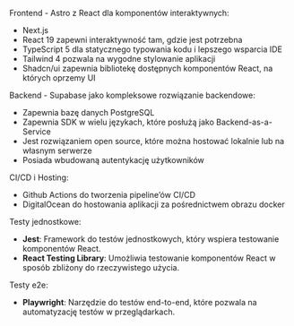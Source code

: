 Frontend - Astro z React dla komponentów interaktywnych:

- Next.js
- React 19 zapewni interaktywność tam, gdzie jest potrzebna
- TypeScript 5 dla statycznego typowania kodu i lepszego wsparcia IDE
- Tailwind 4 pozwala na wygodne stylowanie aplikacji
- Shadcn/ui zapewnia bibliotekę dostępnych komponentów React, na których oprzemy UI

Backend - Supabase jako kompleksowe rozwiązanie backendowe:

- Zapewnia bazę danych PostgreSQL
- Zapewnia SDK w wielu językach, które posłużą jako Backend-as-a-Service
- Jest rozwiązaniem open source, które można hostować lokalnie lub na własnym serwerze
- Posiada wbudowaną autentykację użytkowników

CI/CD i Hosting:

- Github Actions do tworzenia pipeline’ów CI/CD
- DigitalOcean do hostowania aplikacji za pośrednictwem obrazu docker

Testy jednostkowe:

- **Jest**: Framework do testów jednostkowych, który wspiera testowanie komponentów React.
- **React Testing Library**: Umożliwia testowanie komponentów React w sposób zbliżony do rzeczywistego użycia.

Testy e2e:

- **Playwright**: Narzędzie do testów end-to-end, które pozwala na automatyzację testów w przeglądarkach.
